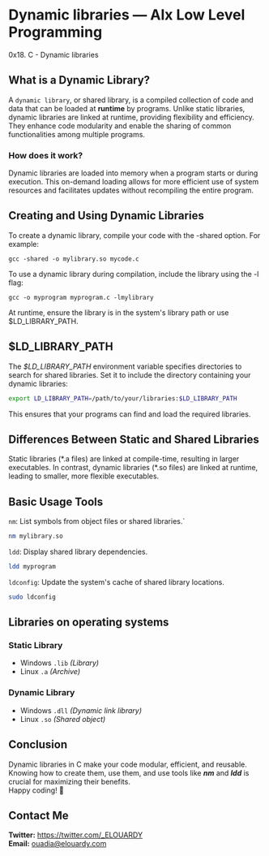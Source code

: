 # Dynamic libraries — Alx Low Level Programming
0x18. C - Dynamic libraries

## What is a Dynamic Library?
A `dynamic library`, or shared library, is a compiled collection of code and data that can be loaded at **runtime** by programs. Unlike static libraries, dynamic libraries are linked at runtime, providing flexibility and efficiency. They enhance code modularity and enable the sharing of common functionalities among multiple programs.

### How does it work?
Dynamic libraries are loaded into memory when a program starts or during execution. This on-demand loading allows for more efficient use of system resources and facilitates updates without recompiling the entire program.

## Creating and Using Dynamic Libraries
To create a dynamic library, compile your code with the -shared option. For example:
```shell
gcc -shared -o mylibrary.so mycode.c
```
To use a dynamic library during compilation, include the library using the -l flag:

```shell
gcc -o myprogram myprogram.c -lmylibrary
```
At runtime, ensure the library is in the system's library path or use $LD_LIBRARY_PATH.

## $LD_LIBRARY_PATH
The *$LD_LIBRARY_PATH* environment variable specifies directories to search for shared libraries. Set it to include the directory containing your dynamic libraries:
```bash
export LD_LIBRARY_PATH=/path/to/your/libraries:$LD_LIBRARY_PATH
```
This ensures that your programs can find and load the required libraries.

## Differences Between Static and Shared Libraries
Static libraries (\*.a files) are linked at compile-time, resulting in larger executables. In contrast, dynamic libraries (\*.so files) are linked at runtime, leading to smaller, more flexible executables.

## Basic Usage Tools
`nm`: List symbols from object files or shared libraries.`
```bash
nm mylibrary.so
```
`ldd`: Display shared library dependencies.
```bash
ldd myprogram
```
`ldconfig`: Update the system's cache of shared library locations.
```bash
sudo ldconfig
```

## Libraries on operating systems
### Static Library
- Windows `.lib` *(Library)*
- Linux `.a` *(Archive)*
### Dynamic Library
- Windows `.dll` *(Dynamic link library)*
- Linux `.so` *(Shared object)*

## Conclusion
Dynamic libraries in C make your code modular, efficient, and reusable. Knowing how to create them, use them, and use tools like ***nm*** and ***ldd*** is crucial for maximizing their benefits. \
Happy coding! 🚀

## Contact Me
**Twitter:** https://twitter.com/_ELOUARDY \
**Email:** ouadia@elouardy.com
